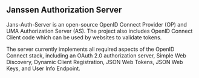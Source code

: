 ## Janssen Authorization Server

Jans-Auth-Server is an open-source OpenID Connect Provider (OP) and UMA Authorization Server (AS). The project also includes OpenID Connect Client code which can be used by websites to validate tokens. 

The server currently implements all required aspects of the OpenID Connect stack, including an OAuth 2.0 authorization server, Simple Web Discovery, Dynamic Client Registration, JSON Web Tokens, JSON Web Keys, and User Info Endpoint.
